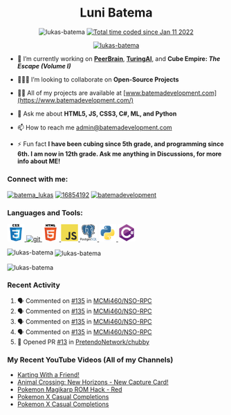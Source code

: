 <h1 align="center">Luni Batema</h1>

<p align="center"> <img src="https://komarev.com/ghpvc/?username=lukas-batema&label=Profile%20views&color=0e75b6&style=flat" alt="lukas-batema" /> <a href="https://wakatime.com/@a5a7e9a1-f323-41da-a78c-cef00e6d45a5"><img src="https://wakatime.com/badge/user/a5a7e9a1-f323-41da-a78c-cef00e6d45a5.svg" alt="Total time coded since Jan 11 2022" /></a></p><p align="center">

<p align="center"> <a href="https://github.com/ryo-ma/github-profile-trophy"><img src="https://github-profile-trophy.vercel.app/?username=lukas-batema" alt="lukas-batema" /></a> </p>

- 🔭 I’m currently working on **[PeerBrain](https://github.com/PeerBrain)**, **[TuringAI](https://github.com/TuringAI-Team)**, and **Cube Empire: *The Escape (Volume I)***

- 🧑‍🤝‍🧑 I’m looking to collaborate on **Open-Source Projects**

- 👨‍💻 All of my projects are available at [www.batemadevelopment.com](https://www.batemadevelopment.com/)

- 💬 Ask me about **HTML5, JS, CSS3, C#, ML, and Python**

- 📫 How to reach me [admin@batemadevelopment.com](mailto:admin@batemadevelopment.com)

- ⚡ Fun fact **I have been cubing since 5th grade, and programming since 6th. I am now in 12th grade. Ask me anything in Discussions, for more info about ME!** 

<h3 align="left">Connect with me:</h3>
<p align="left">
<a href="https://twitter.com/batema_lukas" target="blank"><img align="center" src="https://raw.githubusercontent.com/rahuldkjain/github-profile-readme-generator/master/src/images/icons/Social/twitter.svg" alt="batema_lukas" height="30" width="40" /></a>
<a href="https://stackoverflow.com/users/16854192" target="blank"><img align="center" src="https://raw.githubusercontent.com/rahuldkjain/github-profile-readme-generator/master/src/images/icons/Social/stack-overflow.svg" alt="16854192" height="30" width="40" /></a>
<a href="https://instagram.com/batemadevelopment" target="blank"><img align="center" src="https://raw.githubusercontent.com/rahuldkjain/github-profile-readme-generator/master/src/images/icons/Social/instagram.svg" alt="batemadevelopment" height="30" width="40" /></a>
</p>

<h3 align="left">Languages and Tools:</h3>
<p align="left"> <a href="https://www.w3schools.com/css/" target="_blank"> <img src="https://raw.githubusercontent.com/devicons/devicon/master/icons/css3/css3-original-wordmark.svg" alt="css3" width="40" height="40"/> </a> <a href="https://git-scm.com/" target="_blank"> <img src="https://www.vectorlogo.zone/logos/git-scm/git-scm-icon.svg" alt="git" width="40" height="40"/> </a> <a href="https://www.w3.org/html/" target="_blank"> <img src="https://raw.githubusercontent.com/devicons/devicon/master/icons/html5/html5-original-wordmark.svg" alt="html5" width="40" height="40"/> </a> <a href="https://developer.mozilla.org/en-US/docs/Web/JavaScript" target="_blank"> <img src="https://raw.githubusercontent.com/devicons/devicon/master/icons/javascript/javascript-original.svg" alt="javascript" width="40" height="40"/> </a> <a href="https://www.postgresql.org" target="_blank"> <img src="https://raw.githubusercontent.com/devicons/devicon/master/icons/postgresql/postgresql-original-wordmark.svg" alt="postgresql" width="40" height="40"/> </a> <a href="https://www.python.org" target="_blank"> <img src="https://raw.githubusercontent.com/devicons/devicon/master/icons/python/python-original.svg" alt="python" width="40" height="40"/> </a> <a href="https://learn.microsoft.com/en-us/dotnet/csharp/" target="_blank"> <img src="https://raw.githubusercontent.com/devicons/devicon/master/icons/csharp/csharp-original.svg" alt="csharp" width="40" height="40"/>  </a> </p>

<p><img align="left" src="https://github-readme-stats.vercel.app/api/top-langs?username=lukas-batema&show_icons=true&theme=dark&locale=en&layout=compact" alt="lukas-batema" /></p>

<p>&nbsp;<img align="center" src="https://github-readme-stats.vercel.app/api?username=lukas-batema&show_icons=true&theme=dark&locale=en" alt="lukas-batema" /></p>

<p><img align="center" src="https://github-readme-streak-stats.herokuapp.com/?user=lukas-batema&theme=dark" alt="lukas-batema" /></p>

### Recent Activity
<!--START_SECTION:activity-->
1. 🗣 Commented on [#135](https://github.com/MCMi460/NSO-RPC/issues/135#issuecomment-2079948452) in [MCMi460/NSO-RPC](https://github.com/MCMi460/NSO-RPC)
2. 🗣 Commented on [#135](https://github.com/MCMi460/NSO-RPC/issues/135#issuecomment-2078551652) in [MCMi460/NSO-RPC](https://github.com/MCMi460/NSO-RPC)
3. 🗣 Commented on [#135](https://github.com/MCMi460/NSO-RPC/issues/135#issuecomment-2078251359) in [MCMi460/NSO-RPC](https://github.com/MCMi460/NSO-RPC)
4. 🗣 Commented on [#135](https://github.com/MCMi460/NSO-RPC/issues/135#issuecomment-2076191078) in [MCMi460/NSO-RPC](https://github.com/MCMi460/NSO-RPC)
5. 💪 Opened PR [#13](https://github.com/PretendoNetwork/chubby/pull/13) in [PretendoNetwork/chubby](https://github.com/PretendoNetwork/chubby)
<!--END_SECTION:activity-->

### My Recent YouTube Videos (All of my Channels)
<!-- BLOG-POST-LIST:START -->
- [Karting With a Friend!](https://www.youtube.com/watch?v=m52qywAw21M)
- [Animal Crossing: New Horizons - New Capture Card!](https://www.youtube.com/watch?v=9ydbRCSIUFM)
- [Pokemon Magikarp ROM Hack - Red](https://www.youtube.com/watch?v=lA7M8oYdzMM)
- [Pokemon X Casual Completions](https://www.youtube.com/watch?v=036KTLMJ9c4)
- [Pokemon X Casual Completions](https://www.youtube.com/watch?v=XU4elxlcJCo)
<!-- BLOG-POST-LIST:END -->
